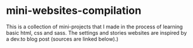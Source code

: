 # mini-websites-compilation
This is a collection of mini-projects that I made in the process of learning basic html, css and sass. The settings and stories websites are inspired by a dev.to blog post (sources are linked below).)
